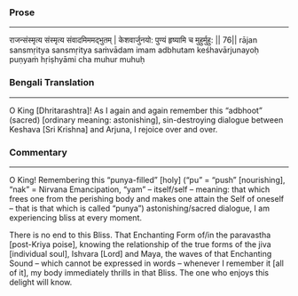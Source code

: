 ### Prose 
 --- 
राजन्संस्मृत्य संस्मृत्य संवादमिममद्भुतम् |
केशवार्जुनयो: पुण्यं हृष्यामि च मुहुर्मुहु: || 76||
rājan sansmṛitya sansmṛitya saṁvādam imam adbhutam
keśhavārjunayoḥ puṇyaṁ hṛiṣhyāmi cha muhur muhuḥ

### Bengali Translation 
 --- 
O King [Dhritarashtra]! As I again and again remember this “adbhoot” (sacred) [ordinary meaning: astonishing], sin-destroying dialogue between Keshava [Sri Krishna] and Arjuna, I rejoice over and over.

### Commentary 
 --- 
O King! Remembering this “punya-filled” [holy] (“pu” = “push” [nourishing], “nak” = Nirvana Emancipation, “yam” – itself/self – meaning: that which frees one from the perishing body and makes one attain the Self of oneself – that is that which is called “punya”) astonishing/sacred dialogue, I am experiencing bliss at every moment.

There is no end to this Bliss. That Enchanting Form of/in the paravastha [post-Kriya poise], knowing the relationship of the true forms of the jiva [individual soul], Ishvara [Lord] and Maya, the waves of that Enchanting Sound – which cannot be expressed in words – whenever I remember it [all of it], my body immediately thrills in that Bliss. The one who enjoys this delight will know.